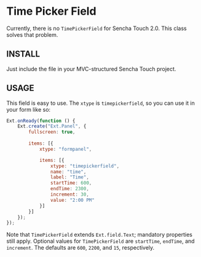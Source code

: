 Time Picker Field
=======

Currently, there is no `TimePickerField` for Sencha Touch 2.0. This class
solves that problem.

## INSTALL

Just include the file in your MVC-structured Sencha Touch project.

## USAGE

This field is easy to use. The `xtype` is `timepickerfield`, so you can use it
in your form like so:

```javascript
Ext.onReady(function () {
    Ext.create("Ext.Panel", {
        fullscreen: true,
        
        items: [{
            xtype: "formpanel",

            items: [{
                xtype: "timepickerfield",
                name: "time",
                label: "Time",
                startTime: 600,
                endTime: 2300,
                increment: 30,
                value: "2:00 PM"
            }]
        }]
    });
});
```

Note that `TimePickerField` extends `Ext.field.Text`; mandatory properties
still apply. Optional values for `TimePickerField` are `startTime`, `endTime`,
and `increment`. The defaults are `600`, `2200`, and `15`, respectively.
